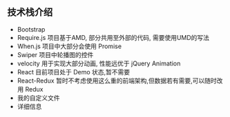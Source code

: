 ## 技术栈介绍
* Bootstrap
* Require.js 项目基于AMD, 部分共用至外部的代码, 需要使用UMD的写法
* When.js 项目中大部分会使用 Promise
* Swiper 项目中轮播图的控件
* velocity 用于实现大部分动画, 性能远优于 jQuery Animation
* React 目前项目处于 Demo 状态,暂不需要
* React-Redux 暂时不考虑使用这么重的前端架构,但数据若有需要,可以随时改用 Redux
* 我的自定义文件
* 详细信息
